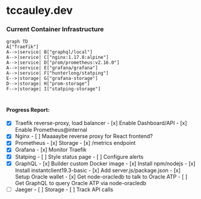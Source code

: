 # tccauley.dev

### Current Container Infrastructure

```mermaid
graph TD
A["Traefik"]
A-->|service| B["graphql/local"]
A-->|service| C["nginx:1.17.8:alpine"]
A-->|service| D["prom/prometheus:v2.16.0"]
A-->|service| E["grafana/grafana"]
A-->|service| F["hunterlong/statping"]
E-->|storage| G["grafana-storage"]
D-->|storage| H["prom-storage"]
F-->|storage| I["statping-storage"]
```

#

#### Progress Report:

-   [x] Traefik reverse-proxy, load balancer - [x] Enable Dashboard/API - [x] Enable Prometheus@internal
-   [x] Nginx - [ ] Maaaaybe reverse proxy for React frontend?
-   [x] Prometheus - [x] Storage - [x] /metrics endpoint
-   [x] Grafana - [x] Monitor Traefik
-   [x] Statping - [ ] Style status page - [ ] Configure alerts
-   [x] GraphQL - [x] Builder custom Docker image - [x] Install npm/nodejs - [x] Install instantclient19.3-basic - [x] Add server.js/package.json - [x] Setup Oracle wallet - [x] Get node-oracledb to talk to Oracle ATP - [ ] Get GraphQL to query Oracle ATP via node-oracledb
-   [ ] Jaeger - [ ] Storage - [ ] Track API calls

#
